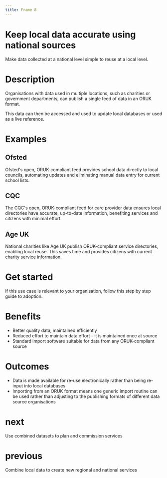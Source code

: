 ```yaml
---
title: Frame 8
---
```


# Keep local data accurate using national sources

Make data collected at a national level simple to reuse at a local level. 

# Description

Organisations with data used in multiple locations, such as charities or government departments, can publish a single feed of data in an ORUK format. 

This data can then be accessed and used to update local databases or used as a live reference.

# Examples

## Ofsted
Ofsted's open, ORUK-compliant feed provides school data directly to local councils, automating updates and eliminating manual data entry for current school lists. 

## CQC
The CQC's open, ORUK-compliant feed for care provider data ensures local directories have accurate, up-to-date information, benefiting services and citizens with minimal effort. 

## Age UK
National charities like Age UK publish ORUK-compliant service directories, enabling local reuse. This saves time and provides citizens with current charity service information. 

# Get started

If this use case is relevant to your organisation, follow this step by step guide to adoption.

# Benefits

- Better quality data, maintained efficiently
- Reduced effort to maintain data effort - it is maintained once at source
- Standard import software suitable for data from any ORUK-compliant source

# Outcomes

- Data is made available for re-use electronically rather than being re-input into local databases
- Importing from an ORUK format means one generic import routine can be used rather than adjusting to the publishing formats of different data source organisations

# next

Use combined datasets to plan and commission services

# previous

Combine local data to create new regional and national services